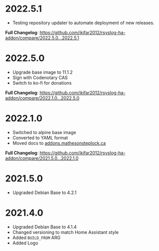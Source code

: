 # 2022.5.1

- Testing repository updater to automate deployment of new releases.

**Full Changelog**: https://github.com/ikifar2012/rsyslog-ha-addon/compare/2022.5.0...2022.5.1

# 2022.5.0

- Upgrade base image to 11.1.2
- Sign with Codenotary CAS
- Switch to ko-fi for donations

**Full Changelog**: https://github.com/ikifar2012/rsyslog-ha-addon/compare/2022.1.0...2022.5.0

# 2022.1.0

- Switched to alpine base image
- Converted to YAML format
- Moved docs to [addons.mathesonsteplock.ca](https://addons.mathesonsteplock.ca/docs/addons/rsyslog/basic-config)

**Full Changelog**: https://github.com/ikifar2012/rsyslog-ha-addon/compare/2021.5.0...2022.1.0


# 2021.5.0

- Upgraded Debian Base to 4.2.1

# 2021.4.0

- Upgraded Debian Base to 4.1.4
- Changed versioning to match Home Assistant style
- Added `BUILD_FROM` ARG
- Added Logo